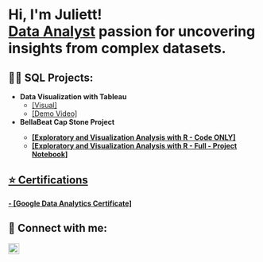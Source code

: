 <h1>Hi, I'm Juliett! <br/><a href="https://www.linkedin.com/in/samantha-chong-analyst/">Data Analyst</a> passion for uncovering insights from complex datasets. 
</h1>

<h2>👨‍💻 SQL Projects:</h2>

- <b>Data Visualization with Tableau</b>
  - <a href="https://public.tableau.com/app/profile/juliett.reyes/viz/NA2015/VideoGameSalesNA2015#1">[Visual]</a>
  - <a href="https://www.loom.com/share/d07b85233c4f490384ea8aacda9e4809?sid=8c0743e8-f894-4095-b887-1ec42689ce54">[Demo Video]</a> 
- <b> BellaBeat Cap Stone Project
  - <a href="https://github.com/sammajamma/PortfolioProjects/blob/main/BellaBeat_R_Code.r">[Exploratory and Visualization Analysis with R - Code ONLY]
  - <a href="https://www.kaggle.com/samanthajchong/bellabeat-marketing-suggestions-capstone-project">[Exploratory and Visualization Analysis with R - Full -
Project Notebook]
<!-- - <b>Full Stack Web App (React, NodeJS, Azure, and Machine Learning Components)</b>
  - [Image Analysis Middleware](https://github.com/joshmadakor1/4chan-Image-Analysis-Middleware-C964) <b><i>(Potentially NSFW)</b></i>
- <b>PowerShell</b>
  - [Windows EventLog: Failed RDP Logins Source IP to full GeoData Conversion](https://github.com/joshmadakor1/Sentinel-Lab)
  - [JWipe (Disk Wiping Utility)](https://github.com/joshmadakor1/Jwipe.PowerShell)
  - [Active Directory Bulk User Creation](https://github.com/joshmadakor1/AD_PS)
  - [FIM (File Integrity Monitor)](https://github.com/joshmadakor1/PowerShell-Integrity-FIM)
- <b>C# (.NET Desktop Applications)</b>
  - [Ransomware Proof of Concept (Encrypter)](https://github.com/joshmadakor1/EncrypterPOC)
  - [Ransomware Proof of Concept (Decrypter)](https://github.com/joshmadakor1/DecrypterPOC)
  - [Keylogger with Email Capability](https://github.com/joshmadakor1/Key-Logger-With-Email)
- <b>Python</b>
  - [Package Delivery Application (Datastructures and Algorithms Demo)](https://github.com/joshmadakor1/Package-Delivery-Pathfinding-Algorithm)
-->

<h2>⭐ Certifications</h2>
- <a href="https://coursera.org/share/e7fe44a24df010d4a0c691acc73764cb](https://www.coursera.org/account/accomplishments/professional-cert/UCA7R64JLAKG">[Google Data Analytics Certificate]</a></b>

<h2> 🤳 Connect with me:</h2>

<!-- [<img align="left" alt="JoshMadakor | YouTube" width="22px" src="https://cdn.jsdelivr.net/npm/simple-icons@v3/icons/youtube.svg" />][youtube]
[<img align="left" alt="JoshMadakor | Twitter" width="22px" src="https://cdn.jsdelivr.net/npm/simple-icons@v3/icons/twitter.svg" />][twitter] -->
[<img align="left" alt="JoshMadakor | LinkedIn" width="22px" src="https://cdn.jsdelivr.net/npm/simple-icons@v3/icons/linkedin.svg" />][linkedin]
<!-- [<img align="left" alt="JoshMadakor | Instagram" width="22px" src="https://cdn.jsdelivr.net/npm/simple-icons@v3/icons/instagram.svg" />][instagram]

[twitter]: https://twitter.com/joshmadakor
[youtube]: https://www.youtube.com/c/joshmadakor 
[instagram]: https://www.instagram.com/joshmadakor/ -->
[linkedin]: linkedin.com/in/juliett-reyess

<!--
**sammajamma/sammajamma** is a ✨ _special_ ✨ repository because its `README.md` (this file) appears on your GitHub profile.

Here are some ideas to get you started:
<!--
- 🔭 I’m currently working on ...
- 🌱 I’m currently learning ...
- 👯 I’m looking to collaborate on ...
- 🤔 I’m looking for help with ...
- 💬 Ask me about ...
- 📫 How to reach me: ...
- 😄 Pronouns: ...
- ⚡ Fun fact: ... -->

